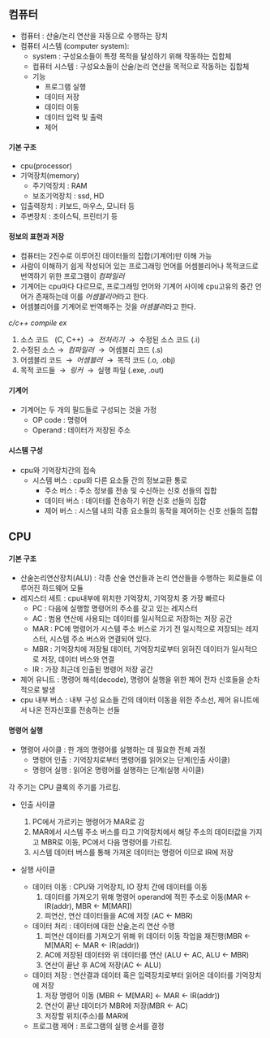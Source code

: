## 컴퓨터

- 컴퓨터 : 산술/논리 연산을 자동으로 수행하는 장치
- 컴퓨터 시스템 (computer system):
	- system : 구성요소들이 특정 목적을 달성하기 위해 작동하는 집합체
	- 컴퓨터 시스템 : 구성요소들이 산술/논리 연산을 목적으로 작동하는 집합체
	- 기능 
		- 프로그램 실행
		- 데이터 저장
		- 데이터 이동
		- 데이터 입력 및 출력
		- 제어

#### 기본 구조
- cpu(processor)
- 기억장치(memory)
	- 주기억장치 : RAM
	- 보조기억장치 : ssd, HD
- 입출력장치 : 키보드, 마우스, 모니터 등
- 주변장치 : 조이스틱, 프린터기 등

#### 정보의 표현과 저장
- 컴퓨터는 2진수로 이루어진 데이터들의 집합(기계어)만 이해 가능
- 사람이 이해하기 쉽게 작성되어 있는 프로그래밍 언어를 어셈블리어나 목적코드로 번역하기 위한 프로그램이 *컴파일러*
- 기계어는 cpu마다 다르므로, 프로그래밍 언어와 기계어 사이에 cpu고유의 중간 언어가 존재하는데 이를 *어셈블리어*라고 한다.
- 어셈블리어를 기계어로 번역해주는 것을 *어셈블러*라고 한다.

*c/c++ compile ex*
1. 소스 코드   (C, C++)  →  *전처리기*  →  수정된 소스 코드 (.i)
2. 수정된 소스 →  *컴파일러*  →  어셈블리 코드 (.s)
3. 어셈블리 코드  →  *어셈블러*  →  목적 코드 (.o, .obj)
4. 목적 코드들  →  *링커*  →  실행 파일 (.exe, .out)

#### 기계어
- 기계어는 두 개의 필드들로 구성되는 것을 가정
	- OP code : 명령어
	- Operand : 데이터가 저장된 주소

#### 시스템 구성

- cpu와 기억장치간의 접속
	- 시스템 버스 : cpu와 다른 요소들 간의 정보교환 통로
		- 주소 버스 : 주소 정보를 전송 및 수신하는 신호 선들의 집합
		- 데이터 버스 : 데이터를 전송하기 위한 신호 선들의 집합
		- 제어 버스 : 시스템 내의 각종 요소들의 동작을 제어하는 신호 선들의 집합


## CPU

#### 기본 구조
- 산술논리연산장치(ALU) : 각종 산술 연산들과 논리 연산들을 수행하는 회로들로 이루어진 하드웨어 모듈
- 레지스터 세트 : cpu내부에 위치한 기억장치, 기억장치 중 가장 빠르다
	- PC : 다음에 실행할 명령어의 주소를 갖고 있는 레지스터
	- AC : 범용 연산에 사용되는 데이터를 일시적으로 저장하는 저장 공간
	- MAR : PC에 명령어가 시스템 주소 버스로 가기 전 일시적으로 저장되는 레지스터, 시스템 주소 버스와 연결되어 있다. 
	- MBR : 기억장치에 저장될 데이터, 기억장치로부터 읽혀진 데이터가 일시적으로 저장, 데이터 버스와 연결
	- IR : 가장 최근데 인출된 명령어 저장 공간
- 제어 유니트 : 명령어 해석(decode), 명령어 실행을 위한 제어 전자 신호들을 순차적으로 발생
- cpu 내부 버스 : 내부 구성 요소들 간의 데이터 이동을 위한 주소선, 제어 유니트에서 나온 전자신호를 전송하는 선들

#### 명령어 실행

- 명령어 사이클 : 한 개의 명령어를 실행하는 데 필요한 전체 과정
	- 명령어 인출 : 기억장치로부터 명령어를 읽어오는 단계(인출 사이클)
	- 명령어 실행 : 읽어온 명령어를 실행하는 단계(실행 사이클)

각 주기는 CPU 클록의 주기를 가르킴.

- 인출 사이클 
	1. PC에서 가르키는 명령어가 MAR로 감
	2. MAR에서 시스템 주소 버스를 타고 기억장치에서 해당 주소의 데이터값을 가지고 MBR로 이동, PC에서 다음 명령어를 가르킴.
	3. 시스템 데이터 버스를 통해 가져온 데이터는 명령어 이므로 IR에 저장

- 실행 사이클 
	- 데이터 이동 : CPU와 기억장치, IO 장치 간에 데이터를 이동
		1. 데이터를 가져오기 위해 명령어 operand에 적힌 주소로 이동(MAR <- IR(addr), MBR <- M[MAR])
		2. 피연산, 연산 데이터들을 AC에 저장 (AC <- MBR)
	- 데이터 처리 : 데이터에 대한 산술,논리 연산 수행
		1. 피연산 데이터를 가져오기 위해 위 데이터 이동 작업을 재진행(MBR <- M[MAR] <- MAR <- IR(addr))
		2. AC에 저장된 데이터와 위 데이터를 연산 (ALU <- AC, ALU <- MBR)
		3. 연산이 끝난 후 AC에 저장(AC <- ALU)
	- 데이터 저장 : 연산결과 데이터 혹은 입력장치로부터 읽어온 데이터를 기억장치에 저장
		1. 저장 명령어 이동 (MBR <- M[MAR] <- MAR <- IR(addr))
		2. 연산이 끝난 데이터가 MBR에 저장(MBR <- AC)
		3. 저장할 위치(주소)를 MAR에 
	- 프로그램 제어 : 프로그램의 실행 순서를 결정

